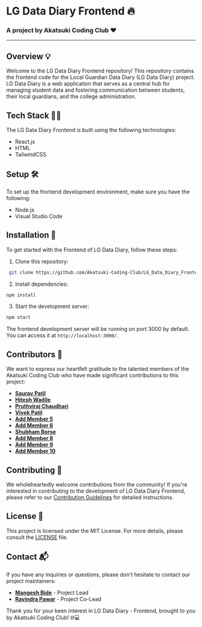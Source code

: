 # LG Data Diary Frontend 🔥

### A project by Akatsuki Coding Club ❤️

---

## Overview 💡

Welcome to the LG Data Diary Frontend repository! This repository contains the frontend code for the Local Guardian Data Diary (LG Data Diary) project. LG Data Diary is a web application that serves as a central hub for managing student data and fostering communication between students, their local guardians, and the college administration.

## Tech Stack 👩‍💻

The LG Data Diary Frontend is built using the following technologies: 

- React.js
- HTML
- TailwindCSS

## Setup 🛠️

To set up the frontend development environment, make sure you have the following:

- Node.js
- Visual Studio Code

## Installation 🚀

To get started with the Frontend of LG Data Diary, follow these steps:

1. Clone this repository:
```bash
 git clone https://github.com/Akatsuki-Coding-Club/LG_Data_Diary_Frontend.git
```
2. Install dependencies:
```bash
npm install
```
3. Start the development server:
```bash
npm start
```

The frontend development server will be running on port 3000 by default. You can access it at `http://localhost:3000/`.

## Contributors 🌟

We want to express our heartfelt gratitude to the talented members of the Akatsuki Coding Club who have made significant contributions to this project:

- **[Saurav Patil](https://github.com/username)**
- **[Hitesh Wadile](https://github.com/hitesh-wadile)**
- **[Pruthviraj Chaudhari](https://github.com/pruthviraj-chaudhari)**
- **[Vivek Patil](https://github.com/vivekPatil45)**
- **[Add Member 5](https://github.com/username)**
- **[Add Member 6](https://github.com/username)**
- **[Shubham Borse](https://github.com/ShubhamBorse16)**
- **[Add Member 8](https://github.com/username)**
- **[Add Member 9](https://github.com/username)**
- **[Add Member 10](https://github.com/username)**

## Contributing 🤝

We wholeheartedly welcome contributions from the community! If you're interested in contributing to the development of LG Data Diary Frontend, please refer to our [Contribution Guidelines](CONTRIBUTING.md) for detailed instructions.

## License 📜

This project is licensed under the MIT License. For more details, please consult the [LICENSE](LICENSE) file.

## Contact 📬

If you have any inquiries or questions, please don't hesitate to contact our project maintainers:

- **[Mangesh Bide](https://github.com/username)** - Project Lead
- **[Ravindra Pawar](https://github.com/username)** - Project Co-Lead

Thank you for your keen interest in LG Data Diary - Frontend, brought to you by Akatsuki Coding Club! 🌐💻
